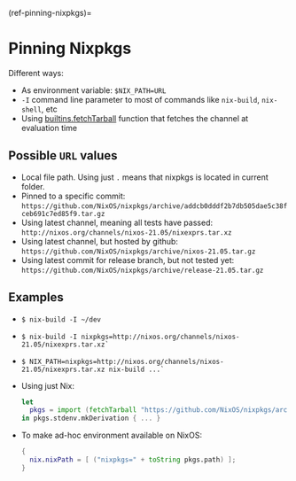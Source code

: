 (ref-pinning-nixpkgs)=

# Pinning Nixpkgs

Different ways:

- As environment variable: `$NIX_PATH=URL`
- `-I` command line parameter to most of commands like `nix-build`, `nix-shell`, etc
- Using [builtins.fetchTarball](https://nixos.org/manual/nix/stable/expressions/builtins.html) function that fetches the channel at evaluation time

## Possible `URL` values

- Local file path. Using just `.` means that nixpkgs is located in current folder.
- Pinned to a specific commit: `https://github.com/NixOS/nixpkgs/archive/addcb0dddf2b7db505dae5c38fceb691c7ed85f9.tar.gz`
- Using latest channel, meaning all tests have passed: `http://nixos.org/channels/nixos-21.05/nixexprs.tar.xz`
- Using latest channel, but hosted by github: `https://github.com/NixOS/nixpkgs/archive/nixos-21.05.tar.gz`
- Using latest commit for release branch, but not tested yet: `https://github.com/NixOS/nixpkgs/archive/release-21.05.tar.gz`

## Examples

- ```shell-session 
  $ nix-build -I ~/dev
  ```

- ```shell-session
  $ nix-build -I nixpkgs=http://nixos.org/channels/nixos-21.05/nixexprs.tar.xz`
  ```

- ```shell-session
  $ NIX_PATH=nixpkgs=http://nixos.org/channels/nixos-21.05/nixexprs.tar.xz nix-build ...`
  ```

- Using just Nix:

  ```nix
  let
    pkgs = import (fetchTarball "https://github.com/NixOS/nixpkgs/archive/nixos-21.05.tar.gz") {};
  in pkgs.stdenv.mkDerivation { ... }
  ```

- To make ad-hoc environment available on NixOS: 
  ```nix
  {
    nix.nixPath = [ ("nixpkgs=" + toString pkgs.path) ];
  }
  ```
